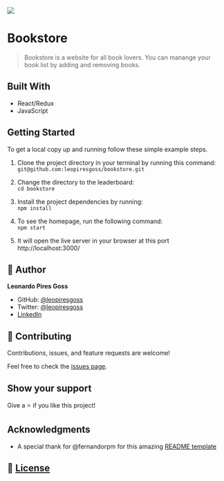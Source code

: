 ![](https://img.shields.io/badge/Microverse-blueviolet)

# Bookstore

> Bookstore is a website for all book lovers. You can manange your book list by adding and removing books.

## Built With

- React/Redux
- JavaScript

## Getting Started

To get a local copy up and running follow these simple example steps. 

1. Clone the project directory in your terminal by running this command: <br>
`git@github.com:leopiresgoss/bookstore.git`

1. Change the directory to the leaderboard: <br>
`cd bookstore`

3. Install the project dependencies by running: <br>
`npm install`

4. To see the homepage, run the following command: <br>
`npm start`

5. It will open the live server in your browser at this port http://localhost:3000/

## 👤 Author

**Leonardo Pires Goss**

- GitHub: [@leopiresgoss](https://github.com/leopiresgoss)
- Twitter: [@leopiresgoss](https://twitter.com/leonardopgoss)
- [LinkedIn](https://www.linkedin.com/in/leonardogoss/)


## 🤝 Contributing

Contributions, issues, and feature requests are welcome!

Feel free to check the [issues page](../../issues/).

## Show your support

Give a ⭐️ if you like this project!

## Acknowledgments

- A special thank for @fernandorpm for this amazing [README template](https://github.com/microverseinc/readme-template)

## 📝 [License](./LICENSE)
